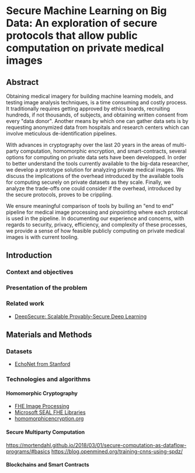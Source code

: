# Secure Machine Learning on Big Data: An exploration of secure protocols that allow public computation on private medical images

## Abstract

Obtaining medical imagery for building machine learning models, and testing image analysis techniques, is a time consuming and costly process. It traditionally requires getting approved by ethics boards, recruiting hundreds, if not thousands, of subjects, and obtaining written consent from every "data donor". Another means by which one can gather data sets is by requesting anonymized data from hospitals and research centers which can involve meticulous de-identification pipelines.

With advances in cryptography over the last 20 years in the areas of multi-party computation, homomorphic encryption, and smart-contracts, several options for computing on private data sets have been developped. In order to better understand the tools currently available to the big-data researcher, we develop a prototype solution for analyzing private medical images. We discuss the implications of the overhead introduced by the available tools for computing securely on private datasets as they scale. Finally, we analyze the trade-offs one could consider if the overhead, introduced by the secure protocols, proves to be crippling.

We ensure meaningful comparison of tools by builing an "end to end" pipeline for medical image processing and pinpointing where each protocal is used in the pipeline. In documenting our experience and concerns, with regards to security, privacy, efficiency, and complexity of these processes, we provide a sense of how feasible publicly computing on private medical images is with current tooling.

## Introduction

### Context and objectives

### Presentation of the problem

### Related work

- [DeepSecure: Scalable Provably-Secure Deep Learning](https://arxiv.org/ftp/arxiv/papers/1705/1705.08963.pdf)

## Materials and Methods

### Datasets

- [EchoNet from Stanford](https://github.com/echonet/dynamic)

### Technologies and algorithms

#### Homomorphic Cryptography

- [FHE Image Processing](https://github.com/wfus/Fully-Homomorphic-Image-Processing)
- [Microsoft SEAL FHE Libraries](https://www.microsoft.com/en-us/research/project/microsoft-seal/)
- [homomorphicencryption.org](https://homomorphicencryption.org/introduction/)

#### Secure Multiparty Computation

https://mortendahl.github.io/2018/03/01/secure-computation-as-dataflow-programs/#basics
https://blog.openmined.org/training-cnns-using-spdz/

#### Blockchains and Smart Contracts